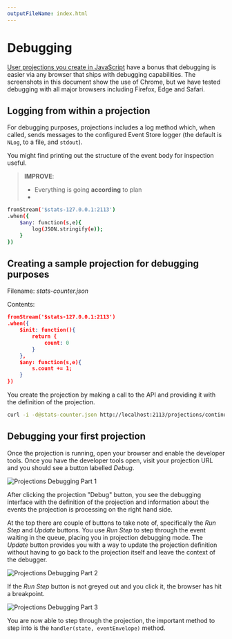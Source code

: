 ```yaml
---
outputFileName: index.html
---
```


# Debugging

[User projections you create in JavaScript](~/projections/user-defined-projections.md) have a bonus that debugging is easier via any browser that ships with debugging capabilities. The screenshots in this document show the use of Chrome, but we have tested debugging with all major browsers including Firefox, Edge and Safari.

## Logging from within a projection

For debugging purposes, projections includes a log method which, when called, sends messages to the configured Event Store logger (the default is `NLog`, to a file, and `stdout`).

You might find printing out the structure of the event body for inspection useful.

> **IMPROVE**:
> - Everything is going **according** to plan
> - 

```bash
fromStream('$stats-127.0.0.1:2113')
.when({
    $any: function(s,e){
        log(JSON.stringify(e));
    }
})
```

## Creating a sample projection for debugging purposes

Filename: _stats-counter.json_

Contents:

```json
fromStream('$stats-127.0.0.1:2113')
.when({
    $init: function(){
        return {
            count: 0
        }
    },
    $any: function(s,e){
        s.count += 1;
    }
})
```

You create the projection by making a call to the API and providing it with the definition of the projection.

```bash
curl -i -d@stats-counter.json http://localhost:2113/projections/continuous?name=stats-counter%26type=js%26enabled=true%26emit=true%26trackemittedstreams=true -u admin:changeit
```

## Debugging your first projection

Once the projection is running, open your browser and enable the developer tools. Once you have the developer tools open, visit your projection URL and you should see a button labelled _Debug_.

![Projections Debugging Part 1](~/assets/projections_debugging_part_1.png)

After clicking the projection "Debug" button, you see the debugging interface with the definition of the projection and information about the events the projection is processing on the right hand side.

At the top there are couple of buttons to take note of, specifically the _Run Step_ and _Update_ buttons. You use _Run Step_ to step through the event waiting in the queue, placing you in projection debugging mode. The _Update_ button provides you with a way to update the projection definition without having to go back to the projection itself and leave the context of the debugger.

![Projections Debugging Part 2](~/assets/projections_debugging_part_2.png)

If the _Run Step_ button is not greyed out and you click it, the browser has hit a breakpoint.

![Projections Debugging Part 3](~/assets/projections_debugging_part_3.png)

You are now able to step through the projection, the important method to step into is the `handler(state, eventEnvelope)` method.
